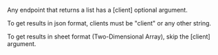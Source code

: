 Any endpoint that returns a list has a [client] optional argument.

To get results in json format, clients must be "client" or any other string.

To get results in sheet format (Two-Dimensional Array), skip the [client] argument.

